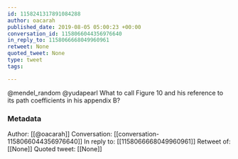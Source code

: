 ```yaml
---
id: 1158241317891084288
author: oacarah
published_date: 2019-08-05 05:00:23 +00:00
conversation_id: 1158066044356976640
in_reply_to: 1158066668049960961
retweet: None
quoted_tweet: None
type: tweet
tags:

---
```


@mendel_random @yudapearl What to call Figure 10 and his reference to its path coefficients in his appendix B?

### Metadata

Author: [[@oacarah]]
Conversation: [[conversation-1158066044356976640]]
In reply to: [[1158066668049960961]]
Retweet of: [[None]]
Quoted tweet: [[None]]
